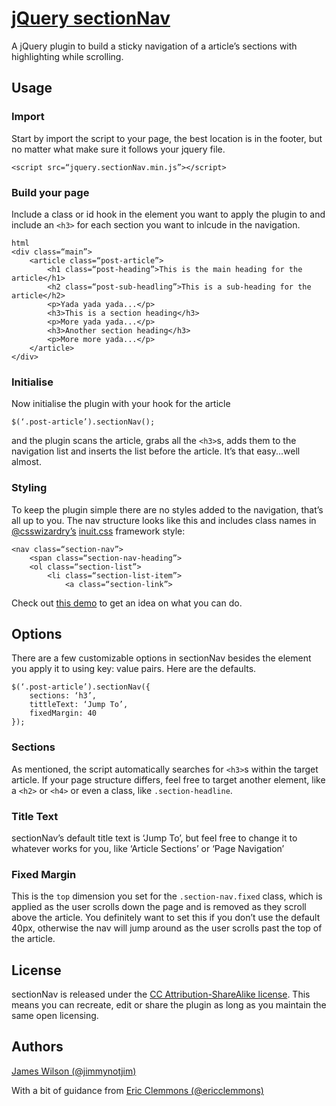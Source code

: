 # [jQuery sectionNav][1]

A jQuery plugin to build a sticky navigation of a article’s sections with highlighting while scrolling.

## Usage

### Import

Start by import the script to your page, the best location is in the footer, but no matter what make sure it follows your jquery file.

	<script src=“jquery.sectionNav.min.js”></script>

### Build your page

Include a class or id hook in the element you want to apply the plugin to and include an `<h3>` for each section you want to inlcude in the navigation.

	html
	<div class=“main”>
		<article class=“post-article”>
			<h1 class=“post-heading”>This is the main heading for the article</h1>
			<h2 class=“post-sub-headling”>This is a sub-heading for the article</h2>
			<p>Yada yada yada...</p>
			<h3>This is a section heading</h3>
			<p>More yada yada...</p>
			<h3>Another section heading</h3>
			<p>More more yada...</p>
		</article>
	</div>

### Initialise

Now initialise the plugin with your hook for the article

	$(‘.post-article’).sectionNav();

and the plugin scans the article, grabs all the `<h3>`s, adds them to the navigation list and inserts the list before the article. It’s that easy...well almost.

### Styling

To keep the plugin simple there are no styles added to the navigation, that’s all up to you. The nav structure looks like this and includes class names in [@csswizardry’s][3] [inuit.css][4] framework style:

	<nav class=“section-nav”>
		<span class=“section-nav-heading”>
		<ol class=“section-list”>
			<li class=“section-list-item”>
				<a class=“section-link”>

Check out [this demo][2] to get an idea on what you can do.

## Options

There are a few customizable options in sectionNav besides the element you apply it to using key: value pairs. Here are the defaults.

	$(‘.post-article’).sectionNav({
		sections: ‘h3’, 
		tittleText: ‘Jump To’,
		fixedMargin: 40
	});

### Sections

As mentioned, the script automatically searches for `<h3>`s within the target article. If your page structure differs, feel free to target another element, like a `<h2>` or `<h4>` or even a class, like `.section-headline`.

### Title Text

sectionNav’s default title text is ‘Jump To’, but feel free to change it to whatever works for you, like ‘Article Sections’ or ‘Page Navigation’

### Fixed Margin

This is the `top` dimension you set for the `.section-nav.fixed` class, which is applied as the user scrolls down the page and is removed as they scroll above the article. You definitely want to set this if you don’t use the default 40px, otherwise the nav will jump around as the user scrolls past the top of the article.

## License

sectionNav is released under the [CC Attribution-ShareAlike license][6]. This means you can recreate, edit or share the plugin as long as you maintain the same open licensing.

## Authors

[James Wilson (@jimmynotjim)][7]

With a bit of guidance from [Eric Clemmons (@ericclemmons)][8]

[1]: #
[2]: #
[3]: https://twitter.com/csswizardry
[4]: http://inuitcss.com/
[6]: http://creativecommons.org/licenses/by-sa/3.0/
[7]: http://jimmynotjim.com
[8]: https://github.com/ericclemmons
	
	
	